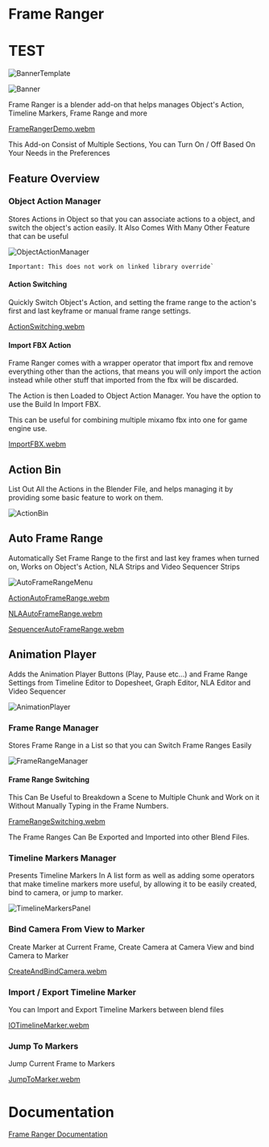 # Frame Ranger

# TEST
![BannerTemplate](https://user-images.githubusercontent.com/122192320/211180136-5b0b273e-79c2-40b7-a59d-0d57e8e7a934.png)


![Banner](https://user-images.githubusercontent.com/79613445/210191095-3b92a11b-3381-43d1-9fd5-18fdff878874.png)

Frame Ranger is a blender add-on that helps manages Object's Action, Timeline Markers, Frame Range and more

[FrameRangerDemo.webm](https://user-images.githubusercontent.com/79613445/210191135-78bbee31-6083-4f70-90ab-9d14201328db.webm)

This Add-on Consist of Multiple Sections, You can Turn On / Off Based On Your Needs in the Preferences

## Feature Overview

### Object Action Manager

Stores Actions in Object so that you can associate actions to a object, and switch the object's action easily. It Also Comes With Many Other Feature that can be useful

![ObjectActionManager](https://user-images.githubusercontent.com/79613445/210191176-855d314d-d87a-455a-a714-84e96027ff3a.png)

	Important: This does not work on linked library override`


#### Action Switching

Quickly Switch Object's Action, and setting the frame range to the action's first and last keyframe or manual frame range settings. 

[ActionSwitching.webm](https://user-images.githubusercontent.com/79613445/210191201-c41278ab-1ed3-4a00-9da7-403c2e4e10f3.webm)


#### Import FBX Action

Frame Ranger comes with a wrapper operator that import fbx and remove everything other than the actions, that means you will only import the action instead while other stuff that imported from the fbx will be discarded.

The Action is then Loaded to Object Action Manager. You have the option to use the Build In Import FBX.

This can be useful for combining multiple mixamo fbx into one for game engine use. 

[ImportFBX.webm](https://user-images.githubusercontent.com/79613445/210191369-fdda382e-4495-4559-9b3e-fc2894c10496.webm)

## Action Bin

List Out All the Actions in the Blender File, and helps managing it by providing some basic feature to work on them. 

![ActionBin](https://user-images.githubusercontent.com/79613445/210191216-10c557fa-7bdd-4cf8-9490-e3b9d59a1567.png)

## Auto Frame Range

Automatically Set Frame Range to the first and last key frames when turned on, Works on Object's Action, NLA Strips and Video Sequencer Strips

![AutoFrameRangeMenu](https://user-images.githubusercontent.com/79613445/210191225-06f01856-d53c-46e9-8966-13f364424f40.png)


[ActionAutoFrameRange.webm](https://user-images.githubusercontent.com/79613445/210191258-e58cf949-52a3-4fd9-af17-9ea57db00277.webm)

[NLAAutoFrameRange.webm](https://user-images.githubusercontent.com/79613445/210191261-ca3160e7-e4c1-43ca-9830-73eacea57497.webm)

[SequencerAutoFrameRange.webm](https://user-images.githubusercontent.com/79613445/210191267-ac2046db-1324-4114-b9e8-343722610109.webm)


## Animation Player

Adds the Animation Player Buttons (Play, Pause etc...) and Frame Range Settings from Timeline Editor to Dopesheet, Graph Editor, NLA Editor and Video Sequencer

![AnimationPlayer](https://user-images.githubusercontent.com/79613445/210191273-35d55325-388f-42f0-8857-68995f3b68a2.png)


### Frame Range Manager

Stores Frame Range in a List so that you can Switch Frame Ranges Easily

![FrameRangeManager](https://user-images.githubusercontent.com/79613445/210191276-4b9641ae-3dc3-43a5-bb6f-fa0b68953ef6.png)

#### Frame Range Switching

This Can Be Useful to Breakdown a Scene to Multiple Chunk and Work on it Without Manually Typing in the Frame Numbers.

[FrameRangeSwitching.webm](https://user-images.githubusercontent.com/79613445/210191284-b86f0264-b3d3-487c-b296-a28b5b37464f.webm)

The Frame Ranges Can Be Exported and Imported into other Blend Files.

### Timeline Markers Manager

Presents Timeline Markers In A list form as well as adding some operators that make timeline markers more useful, by allowing it to be easily created, bind to camera, or jump to marker. 

![TimelineMarkersPanel](https://user-images.githubusercontent.com/79613445/210191291-6594d227-8588-4ba3-b14c-a5a51245fbd5.png)


### Bind Camera From View to Marker

Create Marker at Current Frame, Create Camera at Camera View and bind Camera to Marker

[CreateAndBindCamera.webm](https://user-images.githubusercontent.com/79613445/210191399-8ca0d6f2-6eac-4503-9206-dce8078c99a3.webm)


### Import / Export Timeline Marker

You can Import and Export Timeline Markers between blend files

[IOTimelineMarker.webm](https://user-images.githubusercontent.com/79613445/210191504-fed0a569-ab80-4196-8afb-b1aba86577d1.webm)


### Jump To Markers

Jump Current Frame to Markers

[JumpToMarker.webm](https://user-images.githubusercontent.com/79613445/210191308-5e955a82-2d18-498f-8817-43891a26a3b2.webm)

# Documentation

[Frame Ranger Documentation](https://frame-ranger.readthedocs.io/en/latest/index.html#)
